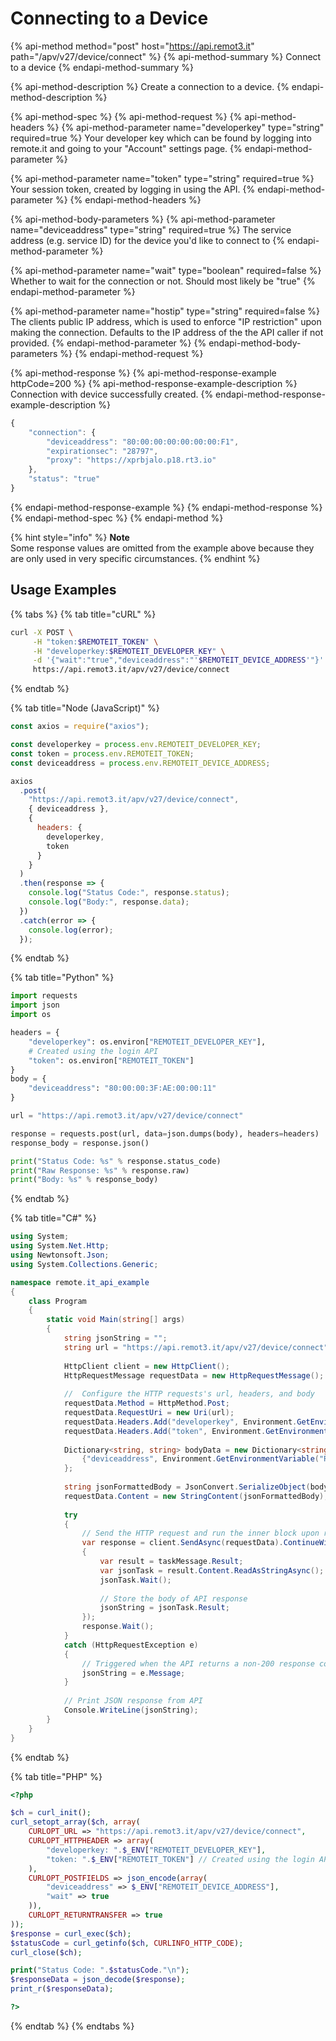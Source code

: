 # Connecting to a Device

{% api-method method="post" host="https://api.remot3.it" path="/apv/v27/device/connect" %}
{% api-method-summary %}
Connect to a device
{% endapi-method-summary %}

{% api-method-description %}
Create a connection to a device.
{% endapi-method-description %}

{% api-method-spec %}
{% api-method-request %}
{% api-method-headers %}
{% api-method-parameter name="developerkey" type="string" required=true %}
Your developer key which can be found by logging into remote.it and going to your "Account" settings page.
{% endapi-method-parameter %}

{% api-method-parameter name="token" type="string" required=true %}
Your session token, created by logging in using the API.
{% endapi-method-parameter %}
{% endapi-method-headers %}

{% api-method-body-parameters %}
{% api-method-parameter name="deviceaddress" type="string" required=true %}
The service address \(e.g. service ID\) for the device you'd like to connect to
{% endapi-method-parameter %}

{% api-method-parameter name="wait" type="boolean" required=false %}
Whether to wait for the connection or not. Should most likely be "true"
{% endapi-method-parameter %}

{% api-method-parameter name="hostip" type="string" required=false %}
The clients public IP address, which is used to enforce "IP restriction" upon making the connection. Defaults to the IP address of the the API caller if not provided.
{% endapi-method-parameter %}
{% endapi-method-body-parameters %}
{% endapi-method-request %}

{% api-method-response %}
{% api-method-response-example httpCode=200 %}
{% api-method-response-example-description %}
Connection with device successfully created.
{% endapi-method-response-example-description %}

```javascript
{
    "connection": {
        "deviceaddress": "80:00:00:00:00:00:00:F1",
        "expirationsec": "28797",
        "proxy": "https://xprbjalo.p18.rt3.io"
    },
    "status": "true"
}
```
{% endapi-method-response-example %}
{% endapi-method-response %}
{% endapi-method-spec %}
{% endapi-method %}

{% hint style="info" %}
**Note**  
Some response values are omitted from the example above because they are only used in very specific circumstances.
{% endhint %}

## Usage Examples

{% tabs %}
{% tab title="cURL" %}
```bash
curl -X POST \
     -H "token:$REMOTEIT_TOKEN" \
     -H "developerkey:$REMOTEIT_DEVELOPER_KEY" \
     -d '{"wait":"true","deviceaddress":"'$REMOTEIT_DEVICE_ADDRESS'"}' \
     https://api.remot3.it/apv/v27/device/connect

```
{% endtab %}

{% tab title="Node \(JavaScript\)" %}
```javascript
const axios = require("axios");

const developerkey = process.env.REMOTEIT_DEVELOPER_KEY;
const token = process.env.REMOTEIT_TOKEN;
const deviceaddress = process.env.REMOTEIT_DEVICE_ADDRESS;

axios
  .post(
    "https://api.remot3.it/apv/v27/device/connect",
    { deviceaddress },
    {
      headers: {
        developerkey,
        token
      }
    }
  )
  .then(response => {
    console.log("Status Code:", response.status);
    console.log("Body:", response.data);
  })
  .catch(error => {
    console.log(error);
  });
```
{% endtab %}

{% tab title="Python" %}
```python
import requests
import json
import os

headers = {
    "developerkey": os.environ["REMOTEIT_DEVELOPER_KEY"],
    # Created using the login API
    "token": os.environ["REMOTEIT_TOKEN"]
}
body = {
    "deviceaddress": "80:00:00:3F:AE:00:00:11"
}

url = "https://api.remot3.it/apv/v27/device/connect"

response = requests.post(url, data=json.dumps(body), headers=headers)
response_body = response.json()

print("Status Code: %s" % response.status_code)
print("Raw Response: %s" % response.raw)
print("Body: %s" % response_body)
```
{% endtab %}

{% tab title="C\#" %}
```csharp
using System;
using System.Net.Http;
using Newtonsoft.Json;
using System.Collections.Generic;

namespace remote.it_api_example
{
    class Program
    {
        static void Main(string[] args)
        {
            string jsonString = "";
            string url = "https://api.remot3.it/apv/v27/device/connect";
            
            HttpClient client = new HttpClient();
            HttpRequestMessage requestData = new HttpRequestMessage();            
            
            //  Configure the HTTP requests's url, headers, and body
            requestData.Method = HttpMethod.Post;
            requestData.RequestUri = new Uri(url);
            requestData.Headers.Add("developerkey", Environment.GetEnvironmentVariable("REMOTEIT_DEVELOPER_KEY"));
            requestData.Headers.Add("token", Environment.GetEnvironmentVariable("REMOTEIT_TOKEN"));
            
            Dictionary<string, string> bodyData = new Dictionary<string, string>() {
                {"deviceaddress", Environment.GetEnvironmentVariable("REMOTEIT_DEVICE_ADDRESS") }
            };
            
            string jsonFormattedBody = JsonConvert.SerializeObject(bodyData);
            requestData.Content = new StringContent(jsonFormattedBody);
            
            try
            {
                // Send the HTTP request and run the inner block upon recieveing a response
                var response = client.SendAsync(requestData).ContinueWith((taskMessage) =>
                {
                    var result = taskMessage.Result;
                    var jsonTask = result.Content.ReadAsStringAsync();
                    jsonTask.Wait();
                    
                    // Store the body of API response
                    jsonString = jsonTask.Result;
                });
                response.Wait();
            }
            catch (HttpRequestException e)
            {
                // Triggered when the API returns a non-200 response code
                jsonString = e.Message;
            }
            
            // Print JSON response from API
            Console.WriteLine(jsonString);
        }
    }
}
```
{% endtab %}

{% tab title="PHP" %}
```php
<?php

$ch = curl_init();
curl_setopt_array($ch, array(
	CURLOPT_URL => "https://api.remot3.it/apv/v27/device/connect",
	CURLOPT_HTTPHEADER => array(
		"developerkey: ".$_ENV["REMOTEIT_DEVELOPER_KEY"],
		"token: ".$_ENV["REMOTEIT_TOKEN"] // Created using the login API
	),
	CURLOPT_POSTFIELDS => json_encode(array(
		"deviceaddress" => $_ENV["REMOTEIT_DEVICE_ADDRESS"],
		"wait" => true
	)),
	CURLOPT_RETURNTRANSFER => true
));
$response = curl_exec($ch);
$statusCode = curl_getinfo($ch, CURLINFO_HTTP_CODE);
curl_close($ch);

print("Status Code: ".$statusCode."\n");
$responseData = json_decode($response);
print_r($responseData);

?>
```
{% endtab %}
{% endtabs %}


